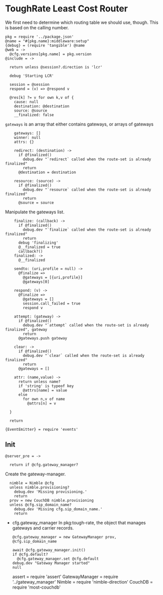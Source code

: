 ToughRate Least Cost Router
===========================

We first need to determine which routing table we should use, though.
This is based on the calling number.

    pkg = require '../package.json'
    @name = "#{pkg.name}:middleware:setup"
    {debug} = (require 'tangible') @name
    @web = ->
      @cfg.versions[pkg.name] = pkg.version
    @include = ->

      return unless @session?.direction is 'lcr'

      debug 'Starting LCR'

      session = @session
      respond = (v) => @respond v

      @res[k] ?= v for own k,v of {
        cause: null
        destination: @destination
        source: @source
        __finalized: false

`gateways` is an array that either contains gateways, or arrays of gateways

        gateways: []
        winner: null
        attrs: {}

        redirect: (destination) ->
          if @finalized()
            debug.dev "`redirect` called when the route-set is already finalized"
            return
          @destination = destination

        resource: (source) ->
          if @finalized()
            debug.dev "`resource` called when the route-set is already finalized"
            return
          @source = source

Manipulate the gateways list.

        finalize: (callback) ->
          if @finalized()
            debug.dev "`finalize` called when the route-set is already finalized"
            return
          debug 'finalizing'
          @__finalized = true
          callback?()
        finalized: ->
          @__finalized

        sendto: (uri,profile = null) ->
          @finalize =>
            @gateways = [{uri,profile}]
            @gateways[0]

        respond: (v) ->
          @finalize =>
            @gateways = []
            session.call_failed = true
            respond v

        attempt: (gateway) ->
          if @finalized()
            debug.dev "`attempt` called when the route-set is already finalized", gateway
            return
          @gateways.push gateway

        clear: ->
          if @finalized()
            debug.dev "`clear` called when the route-set is already finalized"
            return
          @gateways = []

        attr: (name,value) ->
          return unless name?
          if 'string' is typeof key
            @attrs[name] = value
          else
            for own n,v of name
              @attrs[n] = v

      }

      return

    {EventEmitter} = require 'events'

Init
----

    @server_pre = ->

      return if @cfg.gateway_manager?

Create the gateway-manager.

      nimble = Nimble @cfg
      unless nimble.provisioning?
        debug.dev 'Missing provisioning.'
        return
      prov = new CouchDB nimble.provisioning
      unless @cfg.sip_domain_name?
        debug.dev 'Missing cfg.sip_domain_name.'
        return

* cfg.gateway_manager In pkg:tough-rate, the object that manages gateways and carrier records.

      @cfg.gateway_manager = new GatewayManager prov, @cfg.sip_domain_name

      await @cfg.gateway_manager.init()
      if @cfg.default?
        @cfg.gateway_manager.set @cfg.default
      debug.dev "Gateway Manager started"
      null

    assert = require 'assert'
    GatewayManager = require '../gateway_manager'
    Nimble = require 'nimble-direction'
    CouchDB = require 'most-couchdb'
